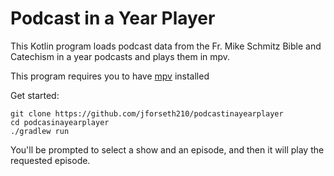 # Podcast in a Year Player
This Kotlin program loads podcast data from the Fr. Mike Schmitz Bible and Catechism in a year podcasts and plays them in mpv. 

This program requires you to have [mpv](https://mpv.io/installation)  installed

Get started: 
```
git clone https://github.com/jforseth210/podcastinayearplayer
cd podcasinayearplayer
./gradlew run
```

You'll be prompted to select a show and an episode, and then it will play the requested episode.